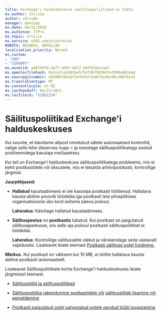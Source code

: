 ```yaml
---
title: Exchange'i halduskeskuse säilituspoliitikad ei tööta
ms.author: chrisda
author: chrisda
manager: dansimp
ms.date: 04/21/2020
ms.audience: ITPro
ms.topic: article
ms.service: o365-administration
ROBOTS: NOINDEX, NOFOLLOW
localization_priority: Normal
ms.custom:
- "308"
- "3100007"
ms.assetid: a48fd5fd-4af7-4d5f-b617-b0f9334ccaa7
ms.openlocfilehash: bb2ce7ce2405be575dfdb79d304fef690e863a4e
ms.sourcegitcommit: e9206b7bb1bf2efd2471edbf4c60c00c3607bc41
ms.translationtype: MT
ms.contentlocale: et-EE
ms.lasthandoff: 04/22/2021
ms.locfileid: "51952224"
---
```

# <a name="retention-policies-in-exchange-admin-center"></a>Säilituspoliitikad Exchange'i halduskeskuses

Kui soovite, et käivitame allpool nimetatud sätete automaatsed kontrollid, valige selle lehe ülaservas nupp < ja sisestage säilituspoliitikatega seotud probleemidega kasutaja meiliaadress.

Kui teil on Exchange'i halduskeskuse säilituspoliitikatega probleeme, mis ei kehti postkastidele või üksustele, mis ei teisalda arhiivipostkasti, kontrollige järgmist.

**Juurpõhjused:**

- **Hallatud** kaustaabimees ei ole kasutaja postkasti töötlenud. Hallatava kausta abiline proovib töödelda iga postkasti teie pilvepõhises organisatsioonis üks kord seitsme päeva jooksul.

  **Lahendus:** Käivitage hallatud kaustaabimees.

- **Säilituspeetus** on **postkastis** lubatud. Kui postkast on paigutatud säilitusapeetusse, siis selle aja jooksul postkasti säilituspoliitikat ei töödelda.

  **Lahendus:** Kontrollige säilitussätte olekut ja värskendage seda vastavalt vajadusele. Lisateavet leiate teemast [Postkasti säilituse ootel hoidmine.](https://docs.microsoft.com/exchange/security-and-compliance/messaging-records-management/mailbox-retention-hold)
 
**Märkus.** Kui postkast on väiksem kui 10 MB, ei töötle hallatava kausta abiline postkasti automaatselt.
 
Lisateavet Säilituspoliitikate kohta Exchange'i halduskeskuses leiate järgmisest teemast.

- [Säilitussildid ja säilituspoliitikad](https://docs.microsoft.com/exchange/security-and-compliance/messaging-records-management/retention-tags-and-policies)

- [Säilituspoliitika rakendumine postkastidele või](https://docs.microsoft.com/exchange/security-and-compliance/messaging-records-management/apply-retention-policy) [säilitussiltide lisamine või eemaldamine](https://docs.microsoft.com/exchange/security-and-compliance/messaging-records-management/add-or-remove-retention-tags)

- [Postkasti paigutatud ootel salvestatud ootele pandud tüübi tuvastamine](https://docs.microsoft.com/microsoft-365/compliance/identify-a-hold-on-an-exchange-online-mailbox)
